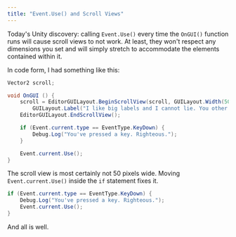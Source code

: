 ```yaml
---
title: "Event.Use() and Scroll Views"
---
```


Today's Unity discovery: calling `Event.Use()` every time the `OnGUI()` function runs will cause scroll views to not work. At least, they won't respect any dimensions you set and will simply stretch to accommodate the elements contained within it.

In code form, I had something like this:

```csharp
Vector2 scroll;

void OnGUI () {
    scroll = EditorGUILayout.BeginScrollView(scroll, GUILayout.Width(50), GUILayout.Height(200));
        GUILayout.Label("I like big labels and I cannot lie. You other brothers can't deny.");
    EditorGUILayout.EndScrollView();

    if (Event.current.type == EventType.KeyDown) {
        Debug.Log("You've pressed a key. Righteous.");
    }

    Event.current.Use();
}
```

The scroll view is most certainly not 50 pixels wide. Moving `Event.current.Use()` inside the `if` statement fixes it.

```csharp
if (Event.current.type == EventType.KeyDown) {
    Debug.Log("You've pressed a key. Righteous.");
    Event.current.Use();
}
```

And all is well.
